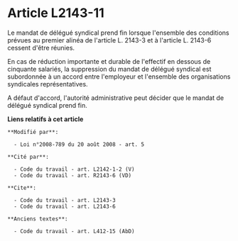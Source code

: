 # Article L2143-11

Le mandat de délégué syndical prend fin lorsque l'ensemble des conditions prévues au premier alinéa de l'article L. 2143-3 et
à l'article L. 2143-6 cessent d'être réunies. 

En cas de réduction importante et durable de l'effectif en dessous de cinquante salariés, la suppression du mandat de délégué
syndical est subordonnée à un accord entre l'employeur et l'ensemble des organisations syndicales représentatives.

A défaut d'accord, l'autorité administrative peut décider que le mandat de délégué syndical prend fin.

**Liens relatifs à cet article**

	**Modifié par**:

	  - Loi n°2008-789 du 20 août 2008 - art. 5

	**Cité par**:

	  - Code du travail - art. L2142-1-2 (V)
	  - Code du travail - art. R2143-6 (VD)

	**Cite**:

	  - Code du travail - art. L2143-3
	  - Code du travail - art. L2143-6

	**Anciens textes**:

	  - Code du travail - art. L412-15 (AbD)
